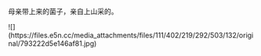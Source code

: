 <p>母亲带上来的菌子，亲自上山采的。</p>
![](https://files.e5n.cc/media_attachments/files/111/402/219/292/503/132/original/793222d5e146af81.jpg)